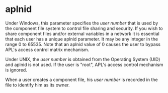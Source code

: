 # aplnid

Under Windows, this parameter specifies the *user number* that is used by the component file system to control file sharing and security. If you wish to share component files and/or external variables in a network it is essential that each user has a unique aplnid parameter. It may be any integer in the range 0 to 65535. Note that an aplnid value of 0 causes the user to bypass APL's access control matrix mechanism.

Under UNIX, the *user number* is obtained from the Operating System (UID) and aplnid is not used. If the user is "root", APL's access control mechanism is ignored.

When a user creates a component file, his *user number* is recorded in the file to identify him as its owner.

